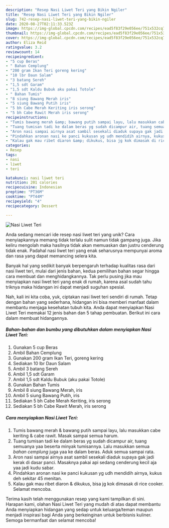 ```yaml
---
description: "Resep Nasi Liwet Teri yang Bikin Ngiler"
title: "Resep Nasi Liwet Teri yang Bikin Ngiler"
slug: 742-resep-nasi-liwet-teri-yang-bikin-ngiler
date: 2020-08-27T02:11:33.523Z
image: https://img-global.cpcdn.com/recipes/ead5f83f29e056ee/751x532cq70/nasi-liwet-teri-foto-resep-utama.jpg
thumbnail: https://img-global.cpcdn.com/recipes/ead5f83f29e056ee/751x532cq70/nasi-liwet-teri-foto-resep-utama.jpg
cover: https://img-global.cpcdn.com/recipes/ead5f83f29e056ee/751x532cq70/nasi-liwet-teri-foto-resep-utama.jpg
author: Eliza Reid
ratingvalue: 3.2
reviewcount: 14
recipeingredient:
- "5 cup Beras"
- " Bahan Cemplung"
- "200 gram Ikan Teri goreng kering"
- "10 lbr Daun Salam"
- "3 batang Sereh"
- "1,5 sdt Garam"
- "1,5 sdt Kaldu Bubuk aku pakai Totole"
- " Bahan Tumis"
- "8 siung Bawang Merah iris"
- "5 siung Bawang Putih iris"
- "5 bh Cabe Merah Keriting iris serong"
- "5 bh Cabe Rawit Merah iris serong"
recipeinstructions:
- "Tumis bawang merah &amp; bawang putih sampai layu, lalu masukkan cabe keriting &amp; cabe rawit. Masak sampai semua harum."
- "Tuang tumisan tadi ke dalam beras yg sudah dicampur air, tuang semuanya yaa beserta minyak tumisannya. Lalu masukkan semua *bahan cemplung* juga yaa ke dalam beras. Aduk semua sampai rata."
- "Aron nasi sampai airnya asat sambil sesekali diaduk supaya gak jadi kerak di dasar panci. Masaknya pakai api sedang cenderung kecil aja yaa jadi kudu sabar."
- "Pindahkan aronan nasi ke panci kukusan yg udh mendidih airnya, kukus deh sekitar 45 menitan."
- "Kalau gak mau ribet diaron &amp; dikukus, bisa jg kok dimasak di rice cooker. Selamat mencoba."
categories:
- Resep
tags:
- nasi
- liwet
- teri

katakunci: nasi liwet teri 
nutrition: 201 calories
recipecuisine: Indonesian
preptime: "PT36M"
cooktime: "PT44M"
recipeyield: "4"
recipecategory: Dessert

---
```



![Nasi Liwet Teri](https://img-global.cpcdn.com/recipes/ead5f83f29e056ee/751x532cq70/nasi-liwet-teri-foto-resep-utama.jpg)

Anda sedang mencari ide resep nasi liwet teri yang unik? Cara menyiapkannya memang tidak terlalu sulit namun tidak gampang juga. Jika keliru mengolah maka hasilnya tidak akan memuaskan dan justru cenderung tidak enak. Padahal nasi liwet teri yang enak seharusnya mempunyai aroma dan rasa yang dapat memancing selera kita.



Banyak hal yang sedikit banyak berpengaruh terhadap kualitas rasa dari nasi liwet teri, mulai dari jenis bahan, kedua pemilihan bahan segar hingga cara membuat dan menghidangkannya. Tak perlu pusing jika mau menyiapkan nasi liwet teri yang enak di rumah, karena asal sudah tahu triknya maka hidangan ini dapat menjadi suguhan spesial.


Nah, kali ini kita coba, yuk, ciptakan nasi liwet teri sendiri di rumah. Tetap dengan bahan yang sederhana, hidangan ini bisa memberi manfaat dalam membantu menjaga kesehatan tubuh kita. Anda dapat menyiapkan Nasi Liwet Teri memakai 12 jenis bahan dan 5 tahap pembuatan. Berikut ini cara dalam membuat hidangannya.

<!--inarticleads1-->

##### Bahan-bahan dan bumbu yang dibutuhkan dalam menyiapkan Nasi Liwet Teri:

1. Gunakan 5 cup Beras
1. Ambil  Bahan Cemplung
1. Gunakan 200 gram Ikan Teri, goreng kering
1. Sediakan 10 lbr Daun Salam
1. Ambil 3 batang Sereh
1. Ambil 1,5 sdt Garam
1. Ambil 1,5 sdt Kaldu Bubuk (aku pakai Totole)
1. Gunakan  Bahan Tumis
1. Ambil 8 siung Bawang Merah, iris
1. Ambil 5 siung Bawang Putih, iris
1. Sediakan 5 bh Cabe Merah Keriting, iris serong
1. Sediakan 5 bh Cabe Rawit Merah, iris serong




<!--inarticleads2-->

##### Cara menyiapkan Nasi Liwet Teri:

1. Tumis bawang merah &amp; bawang putih sampai layu, lalu masukkan cabe keriting &amp; cabe rawit. Masak sampai semua harum.
1. Tuang tumisan tadi ke dalam beras yg sudah dicampur air, tuang semuanya yaa beserta minyak tumisannya. Lalu masukkan semua *bahan cemplung* juga yaa ke dalam beras. Aduk semua sampai rata.
1. Aron nasi sampai airnya asat sambil sesekali diaduk supaya gak jadi kerak di dasar panci. Masaknya pakai api sedang cenderung kecil aja yaa jadi kudu sabar.
1. Pindahkan aronan nasi ke panci kukusan yg udh mendidih airnya, kukus deh sekitar 45 menitan.
1. Kalau gak mau ribet diaron &amp; dikukus, bisa jg kok dimasak di rice cooker. Selamat mencoba.




Terima kasih telah menggunakan resep yang kami tampilkan di sini. Harapan kami, olahan Nasi Liwet Teri yang mudah di atas dapat membantu Anda menyiapkan hidangan yang sedap untuk keluarga/teman maupun menjadi inspirasi bagi Anda yang berkeinginan untuk berbisnis kuliner. Semoga bermanfaat dan selamat mencoba!
